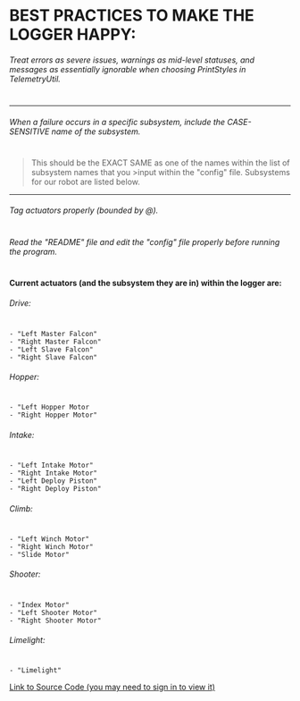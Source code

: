 # BEST PRACTICES TO MAKE THE LOGGER HAPPY: #
###### Treat errors as severe issues, warnings as mid-level statuses, and messages as essentially ignorable when choosing PrintStyles in TelemetryUtil.
#
---
###### When a failure occurs in a specific subsystem, include the CASE-SENSITIVE name of the subsystem.  
#
>This should be the EXACT SAME as one of the names within the list of subsystem names that you >input within the "config" file.
>Subsystems for our robot are listed below.
---
###### Tag actuators properly (bounded by @).
#
###### Read the "README" file and edit the "config" file properly before running the program.
#
#### Current actuators (and the subsystem they are in) within the logger are:
###### Drive:
#
    - "Left Master Falcon"
    - "Right Master Falcon"
    - "Left Slave Falcon"
    - "Right Slave Falcon"
###### Hopper:
#
    - "Left Hopper Motor
    - "Right Hopper Motor"
###### Intake:
#
    - "Left Intake Motor"
    - "Right Intake Motor"
    - "Left Deploy Piston"
    - "Right Deploy Piston"
###### Climb:
#
    - "Left Winch Motor"
    - "Right Winch Motor"
    - "Slide Motor"
###### Shooter:
#
    - "Index Motor"
    - "Left Shooter Motor"
    - "Right Shooter Motor"
###### Limelight:
#
    - "Limelight"

[Link to Source Code (you may need to sign in to view it)](https://github.com/SkylineSpartabots/RobotErrorIdentifier "Spartabots Github - RobotErrorIdentifier")
